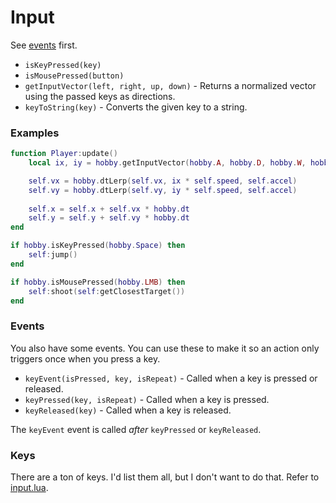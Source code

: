 # Input

See [events](events.md) first.

- `isKeyPressed(key)`
- `isMousePressed(button)`
- `getInputVector(left, right, up, down)` - Returns a normalized vector using the passed keys as directions.
- `keyToString(key)` - Converts the given key to a string.

### Examples
```lua
function Player:update()
    local ix, iy = hobby.getInputVector(hobby.A, hobby.D, hobby.W, hobby.S)

    self.vx = hobby.dtLerp(self.vx, ix * self.speed, self.accel)
    self.vy = hobby.dtLerp(self.vy, iy * self.speed, self.accel)
    
    self.x = self.x + self.vx * hobby.dt
    self.y = self.y + self.vy * hobby.dt
end
```

```lua
if hobby.isKeyPressed(hobby.Space) then
    self:jump()
end
```

```lua
if hobby.isMousePressed(hobby.LMB) then
    self:shoot(self:getClosestTarget())
end
```

### Events
You also have some events. You can use these to make it so an action only triggers once when you press a key.
- `keyEvent(isPressed, key, isRepeat)` - Called when a key is pressed or released.
- `keyPressed(key, isRepeat)` - Called when a key is pressed.
- `keyReleased(key)` - Called when a key is released.

The `keyEvent` event is called *after* `keyPressed` or `keyReleased`.

### Keys
There are a ton of keys. I'd list them all, but I don't want to do that.
Refer to [input.lua](/src/lua/input.lua).